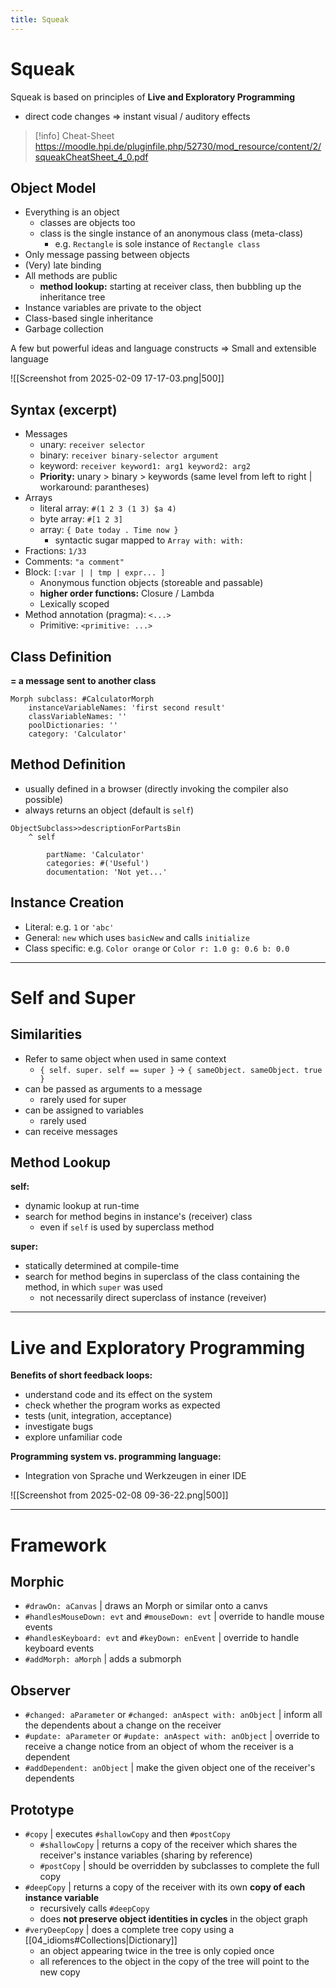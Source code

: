 ```yaml
---
title: Squeak
---
```

# Squeak
Squeak is based on principles of **Live and Exploratory Programming**
- direct code changes $\Rightarrow$ instant visual / auditory effects

> [!info] Cheat-Sheet
> https://moodle.hpi.de/pluginfile.php/52730/mod_resource/content/2/squeakCheatSheet_4_0.pdf

## Object Model
- Everything is an object
	- classes are objects too
	- class is the single instance of an anonymous class (meta-class)
		- e.g. `Rectangle` is sole instance of `Rectangle class`
- Only message passing between objects
- (Very) late binding
- All methods are public
	- **method lookup:** starting at receiver class, then bubbling up the inheritance tree
- Instance variables are private to the object
- Class-based single inheritance
- Garbage collection

A few but powerful ideas and language constructs $\Rightarrow$ Small and extensible language

![[Screenshot from 2025-02-09 17-17-03.png|500]]

## Syntax (excerpt)
- Messages
	- unary: `receiver selector`
	- binary: `receiver binary-selector argument`
	- keyword: `receiver keyword1: arg1 keyword2: arg2`
	- **Priority:** unary > binary > keywords (same level from left to right | workaround: parantheses)
- Arrays
	- literal array: `#(1 2 3 (1 3) $a 4)`
	- byte array: `#[1 2 3]`
	- array: `{ Date today . Time now }`
		- syntactic sugar mapped to `Array with: with:`
- Fractions: `1/33`
- Comments: `"a comment"`
- Block: `[:var | | tmp | expr... ]`
	- Anonymous function objects (storeable and passable)
	- **higher order functions:** Closure / Lambda
	- Lexically scoped
- Method annotation (pragma): `<...>`
	- Primitive: `<primitive: ...>`

## Class Definition
**= a message sent to another class**

```smalltalk
Morph subclass: #CalculatorMorph
	instanceVariableNames: 'first second result'
	classVariableNames: ''
	poolDictionaries: ''
	category: 'Calculator'
```

## Method Definition
- usually defined in a browser (directly invoking the compiler also possible)
- always returns an object (default is `self`)

```smalltalk
ObjectSubclass>>descriptionForPartsBin
	^ self

		partName: 'Calculator'
		categories: #('Useful')
		documentation: 'Not yet...'
```

## Instance Creation
- Literal: e.g. `1` or `'abc'`
- General: `new` which uses `basicNew` and calls `initialize`
- Class specific: e.g. `Color orange` or `Color r: 1.0 g: 0.6 b: 0.0`

---
# Self and Super
## Similarities
- Refer to same object when used in same context
	- `{ self. super. self == super }` $\to$ `{ sameObject. sameObject. true }`
- can be passed as arguments to a message
	- rarely used for super
- can be assigned to variables
	- rarely used
- can receive messages

## Method Lookup
**self:**
- dynamic lookup at run-time
- search for method begins in instance's (receiver) class
	- even if `self` is used by superclass method

**super:**
- statically determined at compile-time
- search for method begins in superclass of the class containing the method, in which `super` was used
	- not necessarily direct superclass of instance (reveiver)

---
# Live and Exploratory Programming
**Benefits of short feedback loops:**
- understand code and its effect on the system
- check whether the program works as expected
- tests (unit, integration, acceptance)
- investigate bugs
- explore unfamiliar code

**Programming system vs. programming language:**
- Integration von Sprache und Werkzeugen in einer IDE

![[Screenshot from 2025-02-08 09-36-22.png|500]]

---
# Framework
## Morphic
- `#drawOn: aCanvas` | draws an Morph or similar onto a canvs 
- `#handlesMouseDown: evt` and `#mouseDown: evt` | override to handle mouse events
- `#handlesKeyboard: evt` and `#keyDown: enEvent` | override to handle keyboard events
- `#addMorph: aMorph` | adds a submorph 

## Observer
- `#changed: aParameter` or `#changed: anAspect with: anObject` | inform all the dependents about a change on the receiver
- `#update: aParameter` or  `#update: anAspect with: anObject` | override to receive a change notice from an object of whom the receiver is a dependent
- `#addDependent: anObject` | make the given object one of the receiver's dependents  

## Prototype
- `#copy` | executes `#shallowCopy` and then `#postCopy`
	- `#shallowCopy` | returns a copy of the receiver which shares the receiver's instance variables (sharing by reference)
	- `#postCopy` | should be overridden by subclasses to complete the full copy
- `#deepCopy` | returns a copy of the receiver with its own **copy of each instance variable**
	- recursively calls `#deepCopy`
	- does **not preserve object identities in cycles** in the object graph
- `#veryDeepCopy` | does a complete tree copy using a [[04_idioms#Collections|Dictionary]]
	- an object appearing twice in the tree is only copied once
	- all references to the object in the copy of the tree will point to the new copy
